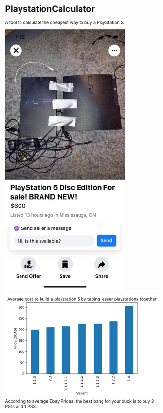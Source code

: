 # PlaystationCalculator
A tool to calculate the cheapest way to buy a PlayStation 5.

![screenshot](./img/screenshot.jpg)

![plot](./img/plot.png)
According to average Ebay Prices, the best bang for your buck is to buy 2 PS1s and 1 PS3.